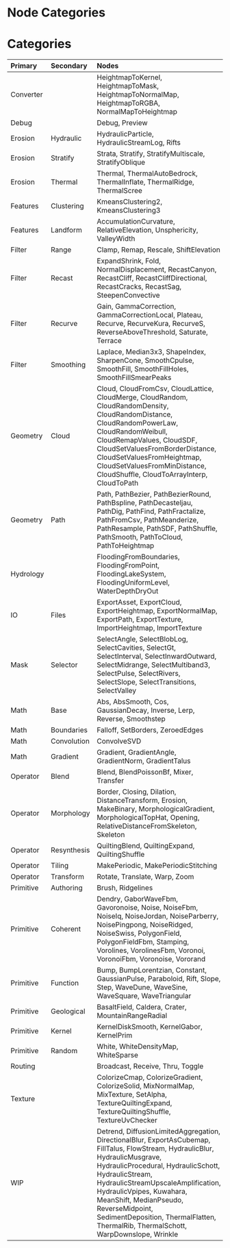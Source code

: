 
Node Categories
===============

# Categories

|Primary|Secondary|Nodes|
| :--- | :--- | :--- |
|Converter||HeightmapToKernel, HeightmapToMask, HeightmapToNormalMap, HeightmapToRGBA, NormalMapToHeightmap|
|Debug||Debug, Preview|
|Erosion|Hydraulic|HydraulicParticle, HydraulicStreamLog, Rifts|
|Erosion|Stratify|Strata, Stratify, StratifyMultiscale, StratifyOblique|
|Erosion|Thermal|Thermal, ThermalAutoBedrock, ThermalInflate, ThermalRidge, ThermalScree|
|Features|Clustering|KmeansClustering2, KmeansClustering3|
|Features|Landform|AccumulationCurvature, RelativeElevation, Unsphericity, ValleyWidth|
|Filter|Range|Clamp, Remap, Rescale, ShiftElevation|
|Filter|Recast|ExpandShrink, Fold, NormalDisplacement, RecastCanyon, RecastCliff, RecastCliffDirectional, RecastCracks, RecastSag, SteepenConvective|
|Filter|Recurve|Gain, GammaCorrection, GammaCorrectionLocal, Plateau, Recurve, RecurveKura, RecurveS, ReverseAboveThreshold, Saturate, Terrace|
|Filter|Smoothing|Laplace, Median3x3, ShapeIndex, SharpenCone, SmoothCpulse, SmoothFill, SmoothFillHoles, SmoothFillSmearPeaks|
|Geometry|Cloud|Cloud, CloudFromCsv, CloudLattice, CloudMerge, CloudRandom, CloudRandomDensity, CloudRandomDistance, CloudRandomPowerLaw, CloudRandomWeibull, CloudRemapValues, CloudSDF, CloudSetValuesFromBorderDistance, CloudSetValuesFromHeightmap, CloudSetValuesFromMinDistance, CloudShuffle, CloudToArrayInterp, CloudToPath|
|Geometry|Path|Path, PathBezier, PathBezierRound, PathBspline, PathDecasteljau, PathDig, PathFind, PathFractalize, PathFromCsv, PathMeanderize, PathResample, PathSDF, PathShuffle, PathSmooth, PathToCloud, PathToHeightmap|
|Hydrology||FloodingFromBoundaries, FloodingFromPoint, FloodingLakeSystem, FloodingUniformLevel, WaterDepthDryOut|
|IO|Files|ExportAsset, ExportCloud, ExportHeightmap, ExportNormalMap, ExportPath, ExportTexture, ImportHeightmap, ImportTexture|
|Mask|Selector|SelectAngle, SelectBlobLog, SelectCavities, SelectGt, SelectInterval, SelectInwardOutward, SelectMidrange, SelectMultiband3, SelectPulse, SelectRivers, SelectSlope, SelectTransitions, SelectValley|
|Math|Base|Abs, AbsSmooth, Cos, GaussianDecay, Inverse, Lerp, Reverse, Smoothstep|
|Math|Boundaries|Falloff, SetBorders, ZeroedEdges|
|Math|Convolution|ConvolveSVD|
|Math|Gradient|Gradient, GradientAngle, GradientNorm, GradientTalus|
|Operator|Blend|Blend, BlendPoissonBf, Mixer, Transfer|
|Operator|Morphology|Border, Closing, Dilation, DistanceTransform, Erosion, MakeBinary, MorphologicalGradient, MorphologicalTopHat, Opening, RelativeDistanceFromSkeleton, Skeleton|
|Operator|Resynthesis|QuiltingBlend, QuiltingExpand, QuiltingShuffle|
|Operator|Tiling|MakePeriodic, MakePeriodicStitching|
|Operator|Transform|Rotate, Translate, Warp, Zoom|
|Primitive|Authoring|Brush, Ridgelines|
|Primitive|Coherent|Dendry, GaborWaveFbm, Gavoronoise, Noise, NoiseFbm, NoiseIq, NoiseJordan, NoiseParberry, NoisePingpong, NoiseRidged, NoiseSwiss, PolygonField, PolygonFieldFbm, Stamping, Vorolines, VorolinesFbm, Voronoi, VoronoiFbm, Voronoise, Vororand|
|Primitive|Function|Bump, BumpLorentzian, Constant, GaussianPulse, Paraboloid, Rift, Slope, Step, WaveDune, WaveSine, WaveSquare, WaveTriangular|
|Primitive|Geological|BasaltField, Caldera, Crater, MountainRangeRadial|
|Primitive|Kernel|KernelDiskSmooth, KernelGabor, KernelPrim|
|Primitive|Random|White, WhiteDensityMap, WhiteSparse|
|Routing||Broadcast, Receive, Thru, Toggle|
|Texture||ColorizeCmap, ColorizeGradient, ColorizeSolid, MixNormalMap, MixTexture, SetAlpha, TextureQuiltingExpand, TextureQuiltingShuffle, TextureUvChecker|
|WIP||Detrend, DiffusionLimitedAggregation, DirectionalBlur, ExportAsCubemap, FillTalus, FlowStream, HydraulicBlur, HydraulicMusgrave, HydraulicProcedural, HydraulicSchott, HydraulicStream, HydraulicStreamUpscaleAmplification, HydraulicVpipes, Kuwahara, MeanShift, MedianPseudo, ReverseMidpoint, SedimentDeposition, ThermalFlatten, ThermalRib, ThermalSchott, WarpDownslope, Wrinkle|
